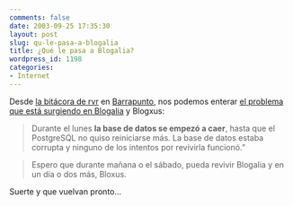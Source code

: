 ```yaml
---
comments: false
date: 2003-09-25 17:35:30
layout: post
slug: qu-le-pasa-a-blogalia
title: ¿Qué le pasa a Blogalia?
wordpress_id: 1198
categories:
- Internet
---
```


Desde [la bitácora de rvr](http://barrapunto.com/~rvr/bitacora) en [Barrapunto](http://www.barrapunto.com), nos podemos enterar [el problema que está surgiendo en Blogalia]() y Blogxus:





> Durante el lunes **la base de datos se empezó a caer**, hasta que el PostgreSQL no quiso reiniciarse más. La base de datos estaba corrupta y ninguno de los intentos por revivirla funcionó.”





> Espero que durante mañana o el sábado, pueda revivir Blogalia y en un día o dos más, Bloxus.





Suerte y que vuelvan pronto…




 
